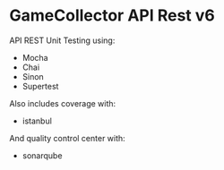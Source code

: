 # GameCollector API Rest v6

API REST Unit Testing using:

- Mocha
- Chai
- Sinon
- Supertest

Also includes coverage with:

- istanbul

And quality control center with:

- sonarqube

